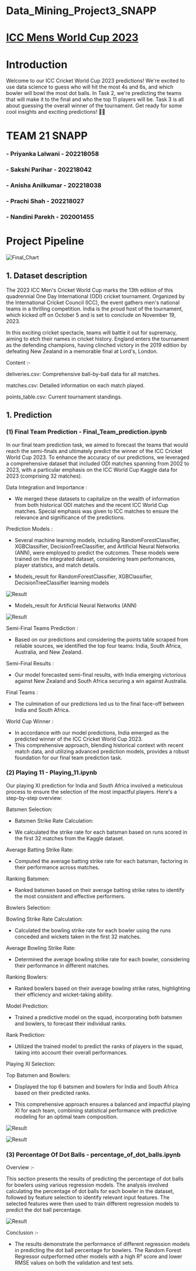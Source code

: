 # Data_Mining_Project3_SNAPP


# [ICC Mens World Cup 2023](https://www.kaggle.com/datasets/pardeep19singh/icc-mens-world-cup-2023/data)

# Introduction

Welcome to our ICC Cricket World Cup 2023 predictions! We're excited to use data science to guess who will hit the most 4s and 6s, and which bowler will bowl the most dot balls. In Task 2, we're predicting the teams that will make it to the final and who the top 11 players will be. Task 3 is all about guessing the overall winner of the tournament. Get ready for some cool insights and exciting predictions! 🏏✨

# TEAM 21 SNAPP

### - Priyanka Lalwani - 202218058
### - Sakshi Parihar - 202218042
### - Anisha Anilkumar - 202218038
### - Prachi Shah - 202218027
### - Nandini Parekh - 202001455

# Project Pipeline
![Final_Chart](flow_chart/Process-Involved-in-Machine-Learning.png)



## 1. Dataset description

The 2023 ICC Men's Cricket World Cup marks the 13th edition of this quadrennial One Day International (ODI) cricket tournament. Organized by the International Cricket Council (ICC), the event gathers men's national teams in a thrilling competition. India is the proud host of the tournament, which kicked off on October 5 and is set to conclude on November 19, 2023.

In this exciting cricket spectacle, teams will battle it out for supremacy, aiming to etch their names in cricket history. England enters the tournament as the defending champions, having clinched victory in the 2019 edition by defeating New Zealand in a memorable final at Lord's, London.

Content :-

deliveries.csv: Comprehensive ball-by-ball data for all matches.


matches.csv: Detailed information on each match played.


points_table.csv: Current tournament standings.


## 1. Prediction

### (1) Final Team Prediction - Final_Team_prediction.ipynb

In our final team prediction task, we aimed to forecast the teams that would reach the semi-finals and ultimately predict the winner of the ICC Cricket World Cup 2023. To enhance the accuracy of our predictions, we leveraged a comprehensive dataset that included ODI matches spanning from 2002 to 2023, with a particular emphasis on the ICC World Cup Kaggle data for 2023 (comprising 32 matches).

Data Integration and Importance :

- We merged these datasets to capitalize on the wealth of information from both historical ODI matches and the recent ICC World Cup matches. Special emphasis was given to ICC matches to ensure the relevance and significance of the predictions.

Prediction Models :

- Several machine learning models, including RandomForestClassifier, XGBClassifier, DecisionTreeClassifier, and Artificial Neural Networks (ANN), were employed to predict the outcomes. These models were trained on the integrated dataset, considering team performances, player statistics, and match details.

- Models_result for RandomForestClassifier, XGBClassifier, DecisionTreeClassifier learning models
  
![Result](flow_chart/Final_team_models.jpeg)

- Models_result for Artificial Neural Networks (ANN)

![Result](flow_chart/Final_team_ANN_result.jpeg)


Semi-Final Teams Prediction :

- Based on our predictions and considering the points table scraped from reliable sources, we identified the top four teams: India, South Africa, Australia, and New Zealand.

Semi-Final Results :

- Our model forecasted semi-final results, with India emerging victorious against New Zealand and South Africa securing a win against Australia.

Final Teams :

- The culmination of our predictions led us to the final face-off between India and South Africa.

World Cup Winner :

- In accordance with our model predictions, India emerged as the predicted winner of the ICC Cricket World Cup 2023.
- This comprehensive approach, blending historical context with recent match data, and utilizing advanced prediction models, provides a robust foundation for our final team prediction task.



### (2) Playing 11 - Playing_11.ipynb

Our playing XI prediction for India and South Africa involved a meticulous process to ensure the selection of the most impactful players. Here's a step-by-step overview:

Batsmen Selection:

- Batsmen Strike Rate Calculation:

- We calculated the strike rate for each batsman based on runs scored in the first 32 matches from the Kaggle dataset.

Average Batting Strike Rate:

- Computed the average batting strike rate for each batsman, factoring in their performance across matches.

Ranking Batsmen:

- Ranked batsmen based on their average batting strike rates to identify the most consistent and effective performers.

Bowlers Selection:

Bowling Strike Rate Calculation:

- Calculated the bowling strike rate for each bowler using the runs conceded and wickets taken in the first 32 matches.

Average Bowling Strike Rate:

- Determined the average bowling strike rate for each bowler, considering their performance in different matches.

Ranking Bowlers:

- Ranked bowlers based on their average bowling strike rates, highlighting their efficiency and wicket-taking ability.

Model Prediction:

- Trained a predictive model on the squad, incorporating both batsmen and bowlers, to forecast their individual ranks.
  
Rank Prediction:

- Utilized the trained model to predict the ranks of players in the squad, taking into account their overall performances.

Playing XI Selection:

Top Batsmen and Bowlers:

- Displayed the top 6 batsmen and bowlers for India and South Africa based on their predicted ranks.

- This comprehensive approach ensures a balanced and impactful playing XI for each team, combining statistical performance with predictive modeling for an optimal team composition.

![Result](flow_chart/Player_11_(1).jpeg)

![Result](flow_chart/Player_11_(2).jpeg)


### (3) Percentage Of Dot Balls - percentage_of_dot_balls.ipynb

Overview :-

This section presents the results of predicting the percentage of dot balls for bowlers using various regression models. The analysis involved calculating the percentage of dot balls for each bowler in the dataset, followed by feature selection to identify relevant input features. The selected features were then used to train different regression models to predict the dot ball percentage.

![Result](flow_chart/Percentage_Of_Dot_Balls_result_table.jpg)

Conclusion :-

- The results demonstrate the performance of different regression models in predicting the dot ball percentage for bowlers. The Random Forest Regressor outperformed other models with a high R² score and lower RMSE values on both the validation and test sets.

